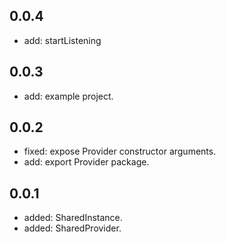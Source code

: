 ## 0.0.4
* add: startListening

## 0.0.3
* add: example project.

## 0.0.2
* fixed: expose Provider constructor arguments.
* add: export Provider package.

## 0.0.1

* added: SharedInstance.
* added: SharedProvider.
